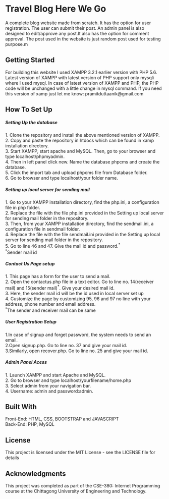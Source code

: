 <h1> Travel Blog Here We Go</h1>
<p>A complete blog website made from scratch. It has the option for user registration. The user can submit their post. An admin panel is also designed to edit/approve any post.It also has the option for comment approval. The post used in the website is just random post used for testing purpose.m</p>
<h2>Getting Started</h2>
<p>For building this website I used  XAMPP 3.2.1 earlier version  with PHP 5.6. Latest version of XAMPP with latest version of PHP support only mysqli where I used mysql. In case of latest version of XAMPP and PHP, the PHP code will be unchanged with a little change in mysql command. If you need this version of xamp just let me know: pramitduttaanik@gmail.com</p>
<h2>How To Set Up</h2>
<h5>Setting Up the database</h5>
<p>
  1. Clone the repository and install the above mentioned version of XAMPP.<br>
  2. Copy and paste the repository in htdocs which can be found in xamp installation directory.<br>
  3. Start XAMPP, start apache and MySQL. Then, go to your browser and type localhost/phpmyadmin.<br>
  4. Then in left panel click new. Name the database phpcms and create the database.<br> 
  5. Click the import tab and upload phpcms file from Database folder.<br>
  6. Go to browser and type localhost/your folder name.
</p>
<h5>Setting up local server for sending mail</h5>
1. Go to your XAMPP installation directory, find the php.ini, a configuration file in php folder.<br>
2. Replace the file with the file php.ini provided in the Setting up local server for sending mail folder in the repository.<br>
3. Then, from your XAMPP installation directory, find the sendmail.ini, a configuration file in sendmail folder.<br>
4. Replace the file with the file sendmail.ini provided in the Setting up local server for sending mail folder in the repository.<br>
5. Go to line 46 and 47. Give the mail id and password.<sup>*</sup><br>
<sup>*</sup>Sender mail id
<h5>Contact Us Page setup</h5>
<p>
  1. This page has a form for the user to send a mail.<br>
  2. Open the contactus.php file in a text editor. Go to line no. 14(receiver mail) and 15(sender mail)<sup>*</sup>. Give your desired mail id.<br>
  3. Here, the sender mail id will be the id used in local server set up<br>
  4. Customize the page by customizing 95, 96 and 97 no line with your address, phone number and email address.<br>
  <sup>*</sup>The sender and receiver mail can be same
</p>
<h5>User Registration Setup</h5>
<p>
  1.In case of signup and forget password, the system needs to send an email.<br> 
  2.Open signup.php. Go to line no. 37 and give your mail id.<br>
  3.Similarly, open recover.php. Go to line no. 25 and give your mail id.
</p>
<h5>Admin Panel Acess</h5>
<p>
1. Launch XAMPP and start Apache and MySQL.<br>
2. Go to browser and type localhost/yourfilename/home.php<br>
3. Select admin from your navigation bar.<br>
4. Username: admin and password:admin.
</p>
<h2>Built With</h2>
<p>
  Front-End: HTML, CSS, BOOTSTRAP and JAVASCRIPT<br>
  Back-End: PHP, MySQL
</P>
<h2>License</h2>
<p>This project is licensed under the MIT License - see the LICENSE file for details</p>
<h2>Acknowledgments</h2>
<p>This project was completed as part of the CSE-380: Internet Programming course at the Chittagong University of Engineering and Technology.</p>
